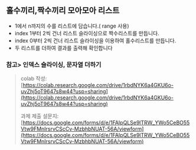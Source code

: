 ## 홀수끼리,짝수끼리 모아모아 리스트  


* 1에서 n까지의 수를 리스트에 담습니다.( range 사용)
* index 1부터 2씩 건너 리스트 슬라이싱으로 짝수리스트를 만듭니다.
* index 0부터 2씩 건너 리스트 슬라이싱을 이용하여 홀수리스트를 만듭니다.
* 두 리스트를 더하여 결과를 출력해 확인합니다

### 참고> 인덱스 슬라이싱, 문자열 더하기  

> colab 작성: [https://colab.research.google.com/drive/1rbdNYK6a4GKU6o-uvZhj5oT9647s8w44?usp=sharing](https://colab.research.google.com/drive/1rbdNYK6a4GKU6o-uvZhj5oT9647s8w44?usp=sharing)  
>
> 과제 제출 설문지: [https://docs.google.com/forms/d/e/1FAIpQLSe9lTRW_YWo5CeBO55Vtw9FMnIrsrvCScCv-MzbhbNUAT-56A/viewform](https://docs.google.com/forms/d/e/1FAIpQLSe9lTRW_YWo5CeBO55Vtw9FMnIrsrvCScCv-MzbhbNUAT-56A/viewform)
